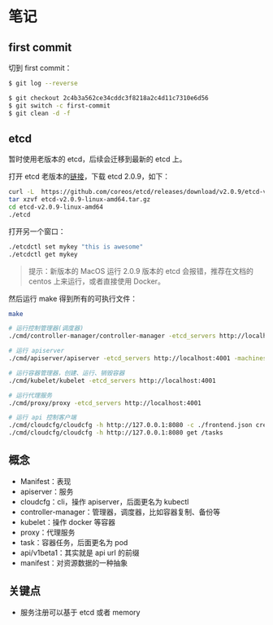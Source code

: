 # 笔记

## first commit

切到 first commit：

```sh
$ git log --reverse

$ git checkout 2c4b3a562ce34cddc3f8218a2c4d11c7310e6d56
$ git switch -c first-commit
$ git clean -d -f
```

## etcd

暂时使用老版本的 etcd，后续会迁移到最新的 etcd 上。

打开 etcd 老版本的[链接](https://github.com/etcd-io/etcd/releases/tag/v2.0.9)，下载 etcd 2.0.9，如下：

```sh
curl -L  https://github.com/coreos/etcd/releases/download/v2.0.9/etcd-v2.0.9-linux-amd64.tar.gz -o etcd-v2.0.9-linux-amd64.tar.gz
tar xzvf etcd-v2.0.9-linux-amd64.tar.gz
cd etcd-v2.0.9-linux-amd64
./etcd
```

打开另一个窗口：

```sh
./etcdctl set mykey "this is awesome"
./etcdctl get mykey
```

> 提示：新版本的 MacOS 运行 2.0.9 版本的 etcd 会报错，推荐在文档的 centos 上来运行，或者直接使用 Docker。

然后运行 make 得到所有的可执行文件：

```sh
make

# 运行控制管理器(调度器)
./cmd/controller-manager/controller-manager -etcd_servers http://localhost:4001 -master http://localhost:8080

# 运行 apiserver
./cmd/apiserver/apiserver -etcd_servers http://localhost:4001 -machines 127.0.0.1

# 运行容器管理器，创建、运行、销毁容器
./cmd/kubelet/kubelet -etcd_servers http://localhost:4001

# 运行代理服务
./cmd/proxy/proxy -etcd_servers http://localhost:4001

# 运行 api 控制客户端
./cmd/cloudcfg/cloudcfg -h http://127.0.0.1:8080 -c ./frontend.json create /task
./cmd/cloudcfg/cloudcfg -h http://127.0.0.1:8080 get /tasks
```

## 概念

- Manifest：表现
- apiserver：服务
- cloudcfg：cli，操作 apiserver，后面更名为 kubectl
- controller-manager：管理器，调度器，比如容器复制、备份等
- kubelet：操作 docker 等容器
- proxy：代理服务
- task：容器任务，后面更名为 pod
- api/v1beta1：其实就是 api url 的前缀
- manifest：对资源数据的一种抽象

## 关键点

- 服务注册可以基于 etcd 或者 memory